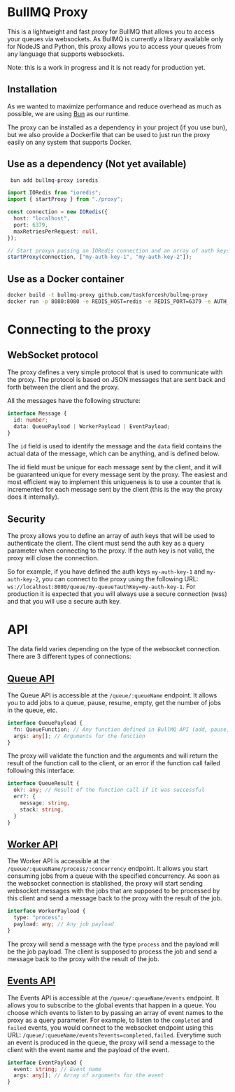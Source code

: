 # BullMQ Proxy

This is a lightweight and fast proxy for BullMQ that allows you to access your queues via websockets. As BullMQ is currently a library available only for NodeJS and Python, this proxy allows you to access your queues from any language that supports websockets.

Note: this is a work in progress and it is not ready for production yet.

## Installation

As we wanted to maximize performance and reduce overhead as much as possible, we are using [Bun](https://github.com/oven-sh/bun) as
our runtime.

The proxy can be installed as a dependency in your project (if you use bun), but we also
provide a Dockerfile that can be used to just run the proxy easily on any system that supports Docker.

## Use as a dependency (Not yet available)

```bash
 bun add bullmq-proxy ioredis
```

```typescript
import IORedis from "ioredis";
import { startProxy } from "./proxy";

const connection = new IORedis({
  host: "localhost",
  port: 6379,
  maxRetriesPerRequest: null,
});

// Start proxyn passing an IORedis connection and an array of auth keys
startProxy(connection, ["my-auth-key-1", "my-auth-key-2"]);
```

## Use as a Docker container

```bash
docker build -t bullmq-proxy github.com/taskforcesh/bullmq-proxy
docker run -p 8080:8080 -e REDIS_HOST=redis -e REDIS_PORT=6379 -e AUTH_KEYS=my-auth-key-1,my-auth-key-2 bullmq-proxy
```

# Connecting to the proxy

## WebSocket protocol

The proxy defines a very simple protocol that is used to communicate with the proxy. The protocol is based on JSON messages that are sent back and forth between the client and the proxy.

All the messages have the following structure:

```typescript
interface Message {
  id: number;
  data: QueuePayload | WorkerPayload | EventPayload;
}
```

The `id` field is used to identify the message and the `data` field contains the actual data of the message, which can be anything, and is defined below.

The id field must be unique for each message sent by the client, and it will be guaranteed unique for every message sent by the proxy. The easiest and most efficient way to implement this uniqueness is to use a counter that is incremented for each message sent by the client (this is the way the proxy does it internally).

## Security

The proxy allows you to define an array of auth keys that will be used to authenticate the client. The client must send the auth key as a query parameter when connecting to the proxy. If the auth key is not valid, the proxy will close the connection.

So for example, if you have defined the auth keys `my-auth-key-1` and `my-auth-key-2`, you can connect to the proxy using the following URL: `ws://localhost:8080/queue/my-queue?authKey=my-auth-key-1`. For production it is expected that you will always
use a secure connection (wss) and that you will use a secure auth key.

# API

The data field varies depending on the type of the websocket connection. There are 3 different types of connections:

## [Queue API](#queue-api)

The Queue API is accessible at the `/queue/:queueName` endpoint. It allows you to add jobs to a queue, pause, resume, empty, get the number of jobs in the queue, etc.

```typescript
interface QueuePayload {
  fn: QueueFunction; // Any function defined in BullMQ API (add, pause, resume, etc)
  args: any[]; // Arguments for the function
}
```

The proxy will validate the function and the arguments and will return the result of the function call to the client, or an error if the function call failed following this interface:

```typescript
interface QueueResult {
  ok?: any; // Result of the function call if it was successful
  err?: {
    message: string,
    stack: string,
  }
}
```

## [Worker API](#worker-api)

The Worker API is accessible at the `/queue/:queueName/process/:concurrency` endpoint. It allows you start consuming jobs from a queue with the specified concurrency. As soon as the websocket connection is stablished, the proxy will start sending websocket messages with the jobs that are supposed to be processed by this client and send a message back to the proxy with the result of the job.

```typescript
interface WorkerPayload {
  type: "process";
  payload: any; // Any job payload
}
```

The proxy will send a message with the type `process` and the payload will be the job payload. The client is supposed to process the job and send a message back to the proxy with the result of the job.

## [Events API](#events-api)

The Events API is accessible at the `/queue/:queueName/events` endpoint. It allows you to subscribe to the global events
that happen in a queue. You choose which events to listen to by passing an array of event names to the proxy as a query parameter.
For example, to listen to the `completed` and `failed` events, you would connect to the websocket endpoint using this URL:
`/queue/:queueName/events?events=completed,failed`.
Everytime such an event is produced in the queue, the proxy will send a message to the client with the event name and the payload of the event.

```typescript
interface EventPayload {
  event: string; // Event name
  args: any[]; // Array of arguments for the event
}
```
